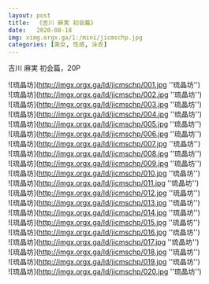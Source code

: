 ```yaml
---
layout: post
title:  《吉川 麻実 初会篇》
date:   2020-08-18
img: ximg.orgx.ga/1:/mini/jicmschp.jpg
categories: [美女, 性感, 泳衣]
---
```


吉川 麻実 初会篇，20P

![琉晶坊](http://imgx.orgx.ga/ld/jicmschp/001.jpg ''琉晶坊'') <br>
![琉晶坊](http://imgx.orgx.ga/ld/jicmschp/002.jpg ''琉晶坊'') <br>
![琉晶坊](http://imgx.orgx.ga/ld/jicmschp/003.jpg ''琉晶坊'') <br>
![琉晶坊](http://imgx.orgx.ga/ld/jicmschp/004.jpg ''琉晶坊'') <br>
![琉晶坊](http://imgx.orgx.ga/ld/jicmschp/005.jpg ''琉晶坊'') <br>
![琉晶坊](http://imgx.orgx.ga/ld/jicmschp/006.jpg ''琉晶坊'') <br>
![琉晶坊](http://imgx.orgx.ga/ld/jicmschp/007.jpg ''琉晶坊'') <br>
![琉晶坊](http://imgx.orgx.ga/ld/jicmschp/008.jpg ''琉晶坊'') <br>
![琉晶坊](http://imgx.orgx.ga/ld/jicmschp/009.jpg ''琉晶坊'') <br>
![琉晶坊](http://imgx.orgx.ga/ld/jicmschp/010.jpg ''琉晶坊'') <br>
![琉晶坊](http://imgx.orgx.ga/ld/jicmschp/011.jpg ''琉晶坊'') <br>
![琉晶坊](http://imgx.orgx.ga/ld/jicmschp/012.jpg ''琉晶坊'') <br>
![琉晶坊](http://imgx.orgx.ga/ld/jicmschp/013.jpg ''琉晶坊'') <br>
![琉晶坊](http://imgx.orgx.ga/ld/jicmschp/014.jpg ''琉晶坊'') <br>
![琉晶坊](http://imgx.orgx.ga/ld/jicmschp/015.jpg ''琉晶坊'') <br>
![琉晶坊](http://imgx.orgx.ga/ld/jicmschp/016.jpg ''琉晶坊'') <br>
![琉晶坊](http://imgx.orgx.ga/ld/jicmschp/017.jpg ''琉晶坊'') <br>
![琉晶坊](http://imgx.orgx.ga/ld/jicmschp/018.jpg ''琉晶坊'') <br>
![琉晶坊](http://imgx.orgx.ga/ld/jicmschp/019.jpg ''琉晶坊'') <br>
![琉晶坊](http://imgx.orgx.ga/ld/jicmschp/020.jpg ''琉晶坊'') <br>

